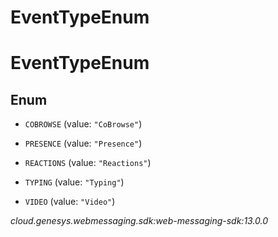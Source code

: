 # EventTypeEnum


# EventTypeEnum

## Enum


* `COBROWSE` (value: `"CoBrowse"`)

* `PRESENCE` (value: `"Presence"`)

* `REACTIONS` (value: `"Reactions"`)

* `TYPING` (value: `"Typing"`)

* `VIDEO` (value: `"Video"`)




_cloud.genesys.webmessaging.sdk:web-messaging-sdk:13.0.0_
